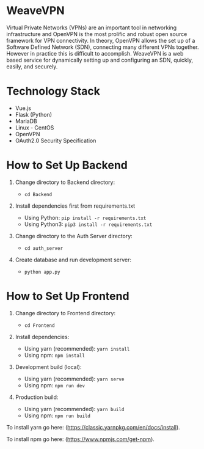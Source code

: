 # WeaveVPN

Virtual Private Networks (VPNs) are an important tool in networking infrastructure and OpenVPN is the most
prolific and robust open source framework for VPN connectivity. In theory, OpenVPN allows the set up of a
Software Defined Network (SDN), connecting many different VPNs together. However in practice this is
difficult to accomplish. WeaveVPN is a web based service for dynamically setting up and configuring an
SDN, quickly, easily, and securely.

# Technology Stack
- Vue.js
- Flask (Python)
- MariaDB
- Linux - CentOS
- OpenVPN
- OAuth2.0 Security Specification


# How to Set Up Backend

1. Change directory to Backend directory: 
   - `cd Backend`

2. Install dependencies first from requirements.txt 
    - Using Python: `pip install -r requirements.txt`
    - Using Python3: `pip3 install -r requirements.txt`

3. Change directory to the Auth Server directory: 
   - `cd auth_server`

4. Create database and run development server: 
    - `python app.py`

# How to Set Up Frontend

1. Change directory to Frontend directory: 
     - `cd Frontend`

2. Install dependencies: 
    - Using yarn (recommended): `yarn install`
    - Using npm: `npm install`

3. Development build (local):
    - Using yarn (recommended): `yarn serve`
    - Using npm: `npm run dev`

4. Production build:
    - Using yarn (recommended): `yarn build`
    - Using npm: `npm run build`


To install yarn go here: (https://classic.yarnpkg.com/en/docs/install).

To install npm go here: (https://www.npmjs.com/get-npm).
